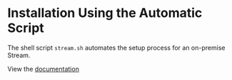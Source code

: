 # Installation Using the Automatic Script

The shell script `stream.sh` automates the setup process for an on-premise Stream.

View the [documentation](https://guides.platerecognizer.com/docs/stream/manual-install/#installation-using-the-automatic-script)
